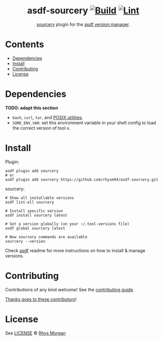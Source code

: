 <div align="center">

# asdf-sourcery [![Build](https://github.com/rhysm94/asdf-sourcery/actions/workflows/build.yml/badge.svg)](https://github.com/rhysm94/asdf-sourcery/actions/workflows/build.yml) [![Lint](https://github.com/rhysm94/asdf-sourcery/actions/workflows/lint.yml/badge.svg)](https://github.com/rhysm94/asdf-sourcery/actions/workflows/lint.yml)

[sourcery](https://github.com/rhysm94/asdf-sourcery) plugin for the [asdf version manager](https://asdf-vm.com).

</div>

# Contents

- [Dependencies](#dependencies)
- [Install](#install)
- [Contributing](#contributing)
- [License](#license)

# Dependencies

**TODO: adapt this section**

- `bash`, `curl`, `tar`, and [POSIX utilities](https://pubs.opengroup.org/onlinepubs/9699919799/idx/utilities.html).
- `SOME_ENV_VAR`: set this environment variable in your shell config to load the correct version of tool x.

# Install

Plugin:

```shell
asdf plugin add sourcery
# or
asdf plugin add sourcery https://github.com/rhysm94/asdf-sourcery.git
```

sourcery:

```shell
# Show all installable versions
asdf list-all sourcery

# Install specific version
asdf install sourcery latest

# Set a version globally (on your ~/.tool-versions file)
asdf global sourcery latest

# Now sourcery commands are available
sourcery --version
```

Check [asdf](https://github.com/asdf-vm/asdf) readme for more instructions on how to
install & manage versions.

# Contributing

Contributions of any kind welcome! See the [contributing guide](contributing.md).

[Thanks goes to these contributors](https://github.com/rhysm94/asdf-sourcery/graphs/contributors)!

# License

See [LICENSE](LICENSE) © [Rhys Morgan](https://github.com/rhysm94/)
